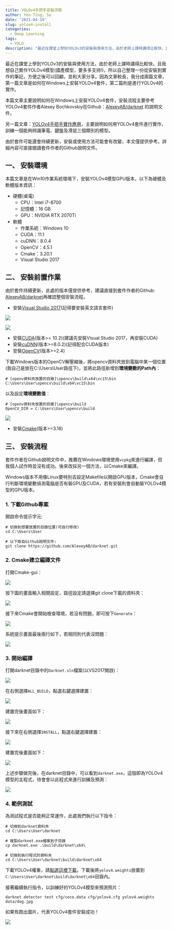 ```yaml
---
title: YOLOv4手把手安裝流程
author: Yen-Ting, Su
date: '2021-04-19'
slug: yolov4-install
categories:
  - Deep Learning
tags:
  - YOLO
description: "最近在課堂上學到YOLOv3的安裝與使用方法，由於老師上課時講得比較快，且我想自己實作YOLOv4模型(國產模型，要多多支持!)，所以自己整理一份從安裝到實作的筆記，方便之後可以回顧。本篇文章主要說明如何在Windows10上安裝GPU版本的YOLOv4模型。"
---
```


最近在課堂上學到YOLOv3的安裝與使用方法，由於老師上課時講得比較快，且我想自己實作YOLOv4模型(國產模型，要多多支持!)，所以自己整理一份從安裝到實作的筆記，方便之後可以回顧，並和大家分享。因為文章較長，我分成兩篇文章，第一篇文章是如何在Windows上安裝YOLOv4套件，第二篇則是進行YOLOv4的實作。

本篇文章主要說明如何在Windows上安裝YOLOv4套件，安裝流程主要參考YOLOv4套件作者Alexey Bochkovskiy在Github：[AlexeyAB/darknet](https://github.com/AlexeyAB/darknet) 的說明文件。

另一篇文章：[YOLOv4手把手實作應用](https://suyenting.github.io/post/yolov4-hands-on/)，主要說明如何用YOLOv4套件進行實作，訓練一個能夠辨識筆電、鍵盤及滑鼠三個類別的模型。

由於套件可能還會持續更新，安裝或使用方法可能會有改變，本文僅提供參考。詳細內容可直接閱讀套件作者的Github說明文件。

## 一、 安裝環境

本篇文章是在Win10作業系統環境下，安裝YOLOv4模型GPU版本，以下為硬體及軟體版本資訊：

* 硬體(桌電)
    * CPU：Intel i7-8700
    * 記憶體：16 GB
    * GPU：NVIDIA RTX 2070Ti
* 軟體
    * 作業系統：Windows 10
    * CUDA：11.1
    * cuDNN：8.0.4
    * OpenCV：4.5.1
    * Cmake：3.20.1
    * Visual Studio 2017

## 二、 安裝前置作業

由於套件持續更新，此處的版本僅提供參考，建議直接到套件作者的Github: [AlexeyAB/darknet](https://github.com/AlexeyAB/darknet)再確認整個安裝流程。


* 安裝[Visual Studio 2017](https://visualstudio.microsoft.com/zh-hant/)(記得要安裝英文語言套件)

![](https://i.imgur.com/PBeebNU.png)

![](https://i.imgur.com/ovHE9O1.png)


* 安裝[CUDA](https://developer.nvidia.com/cuda-toolkit-archive)(版本>= 10.2)(建議先安裝Visual Studio 2017，再安裝CUDA)
* 安裝[cuDNN](https://developer.nvidia.com/rdp/cudnn-archive)(版本>=8.0.2)(記得配合CUDA版本)
* 安裝[OpenCV](https://opencv.org/releases/)(版本>=2.4)

下載Windows版本的OpenCV解壓縮後，將opencv資料夾放到電腦中某一個位置(我自己是放在C:\Users\User路徑下)，並將此路徑新增到**環境變數的Path內**：

```
# [openv資料夾放置的目錄]\opencv\build\x64\vc15\bin
C:\Users\User\opencv\build\x64\vc15\bin
```

以及設定**環境變數值**：

```
# [openv資料夾放置的目錄]\opencv\build
OpenCV_DIR = C:\Users\User\opencv\build
```

![](https://i.imgur.com/XoM2hUi.png)

* 安裝[Cmake](https://cmake.org/download/)(版本>=3.18)

## 三、 安裝流程

套件作者在Github說明文件中，推薦在Windows環境使用`vcpkg`來進行編譯，但我個人試作時並沒有成功。後來改採另一個方法，以Cmake來編譯。

Windows版本不用像Linux要特別去設定Makefile以開啟GPU版本，Cmake會自行判斷環境變數偵測電腦是否有裝GPU及CUDA，若有安裝則會自動裝YOLOv4模型的GPU版本。

### 1. 下載Github專案

開啟命令提示字元:
```bash=
# 切換到想要放置的目錄位置(可自行修改)
cd C:\Users\User

# 以下取自Github說明文件:
git clone https://github.com/AlexeyAB/darknet.git
```

### 2. Cmake建立編譯文件

打開Cmake-gui：

![](https://i.imgur.com/ybLS4Q2.png)

按下圖的畫面輸入相關設定，路徑設定請選擇git clone下載的資料夾：

![](https://i.imgur.com/j59Cl7x.png)

接下來Cmake會開始檢查環境，若沒有問題，即可按下`Generate`：

![](https://i.imgur.com/V7zG2Ea.png)

系統提示畫面最後兩行如下，若相同則代表沒問題：

![](https://i.imgur.com/3hEnxT5.png)


### 3. 開始編譯

打開darknet目錄中的`Darknet.sln`檔案(以VS2017開啟)：

![](https://i.imgur.com/jCO15f6.png)

在右側選擇`ALL_BUILD`，點選右鍵選擇建置：

![](https://i.imgur.com/cupNXpj.png)

建置完後畫面如下：

![](https://i.imgur.com/NGI7IuS.png)

接下來在右側選擇`INSTALL`，點選右鍵選擇建置：

![](https://i.imgur.com/LKql4Dg.png)

建置完後畫面如下：

![](https://i.imgur.com/G3YyHf3.png)

上述步驟做完後，在darknet目錄中，可以看到`darknet.exe`，這個即為YOLOv4模型的主程式，待會會以此程式來進行訓練及預測：

![](https://i.imgur.com/Ee8br2R.png)


### 4. 範例測試

為測試程式是否能夠正常運作，此處我們執行以下指令：

```bash=
# 切換到darknet資料夾
cd C:\Users\User\darknet

# 複製darknet.exe檔案到子目錄
cp darknet.exe .\build\darknet\x64\

# 切換到執行程式的資料夾
cd C:\Users\User\darknet\build\darknet\x64
```

下載YOLOv4權重，請[點選這裡下載](https://github.com/AlexeyAB/darknet/releases/download/darknet_yolo_v3_optimal/yolov4.weights)。下載後將`yolov4.weights`放置到`C:\Users\User\darknet\build\darknet\x64`目錄內。

接著繼續執行指令，以訓練好的YOLOv4模型來預測照片：

```bash=
darknet detector test cfg/coco.data cfg/yolov4.cfg yolov4.weights data/dog.jpg
```

如果有跑出圖片，代表YOLOv4套件安裝成功！

![](https://i.imgur.com/BnsNnVW.jpg)


